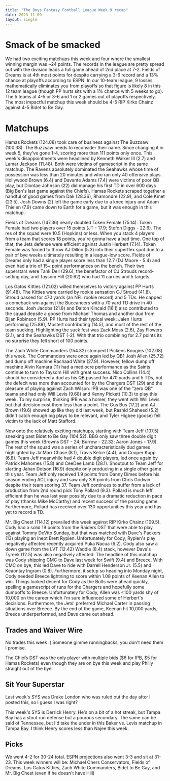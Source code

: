 ```yaml
---
title: "The Boys Fantasy Football League Week 9 recap"
date: 2023-11-09
layout: single
---
```


# Smack of be smacked

We had two exciting matchups this week and four where the smallest winning margin was ~24 points. The records in the league are pretty spread out with the division leads a full game ahead of 2nd place at 7-2. Fields of Dreams is at 4th most points for despite carrying a 3-6 record and a 13% chance at playoffs according to ESPN. In our 10-team league, 9 losses mathematically eliminates you from playoffs so that figure is likely 8 in this 12 team league (though PP hurts sits with a 1% chance with 5 weeks to go). The 5 teams at 4-5 or 3-6 and 1 or 2 games out of playoffs respectively. The most impactful matchup this week should be 4-5 RIP Kirko Chainz against 4-5 Bidet to Be Gay. 

# Matchups

Hamas Rockets (124.08) took care of business against The Buzzsaw (100.38). The Buzzsaw needs to reconsider their name. Since changing it in week 5, they've gone 1-4, scoring more than 111 points only once. This week's disappointments were headlined by Kenneth Walker III (2.7) and Lamar Jackson (11.48). Both were victims of gamescript in the same matchup. The Ravens absolutely dominated the Seahawks whose time of possession was less than 20 minutes and who ran only 40 offensive plays. Hollywood Brown (6.4) and Davante Adams (7.4) were victims of poor QB play, but Diontae Johnson (22) did manage his first TD in over 600 days (Big Ben's last game against the Chiefs). Hamas Rockets scraped together a handful of good games from Dak (28.36), Rhamondre (22.9), and Cole Kmet (23.5). Josh Downs (2) left the game early due to a knee injury and Adam Thielen (7.9) came down to Earth for a game, but it was enough in this matchup.

Fields of Dreams (147.36) nearly doubled Token Female (75.14). Token Female had two players over 15 points (JT - 17.9; Stefon Diggs - 22.6). The res of the squad were 10.5 (Hopkins) or less. When you stack 4 players from a team that scores 18 points, you're gonna have a bad time. One top of that, the Jets defense were efficient against Justin Herbert (7.14). Token Female was forced to throw AJ Dillon (5.3) into their superflex spot due to a pair of bye weeks ultimately resulting in a league-low score. Fields of Dreams only had a single player score less than 12.7 (DJ Moore - 5.4) and even had a trio of 15+ point performances on the bench. Their two superstars were Tank Dell (29.6), the benefactor of CJ Strouds record-setting day, and Taysom Hill (20.62) who had 11 carries and 5 targets.

Los Gatos Kitties (121.02) willed themselves to victory against PP Hurts (91.48). The Kitties were carried by rookie sensation CJ Stroud (41.8). Stroud passed for 470 yards (an NFL rookie record) and 5 TDs. He capped a comeback win against the Buccaneers with a 70 yard TD drive in 40 seconds. Josh Jacobs (21.8) and Dalton Kincaid (16.1) also contributed to the squad depsite a goose from Michael Thomas and another dud from Bijan Robinson (5.9). PP Hurts had their typical week: Jalen Hurts performing (25.88), Mostert contributing (14.5), and most of the rest of the team sucking. Highlighting the suck fest was Zack Moss (2.6), Zay Flowers (2.1), and the Seahawks DST (-2). With that trio combining for 2.7 points its no surprise they fell short of 100 points.

The Zach White Commanders (154.32) stomped I Pickens Boogies (102.08) this week. The Commanders were once again led by QB1 Josh Allen (25.72) and dump off machine Rachaad White (27.9). However, fellow dump off machine Alvin Kamara (11) had a mediocre performance as the Saints continue to turn to Taysom Hill with great success. Nico Collins (14.4) should be considered a dud as his QB passed for 470 yards and 5 TDs, but the defecit was more than accounted for by the Chargers DST (29) and the pleasure of playing against Zach Wilson. IPB was one of the "zero QB" teams and had only Will Levis (9.68) and Kenny Pickett (10.3) to play this week. To my surprise, thinking IPB was a homer, they went with Will Levis but that decision cost them less than a point. The Gus Bus (17.2) and AJ Brown (19.6) showed up like they did last week, but Rashid Shaheed (5.2) didn't catch enough big plays to be relevant, and Tyler Higbee (goose) fell victim to the lack of Matt Stafford.

Now onto the relatively exciting matchups, starting with Team Jeff (107.5) sneaking past Bidet to Be Gay (104.52). BBG only saw three double digit games this week (Browns DST - 24; Burrow - 22.32; Aaron Jones - 17.9). The rest of the squad was a series of uncharacteristically dud games highlighted by Ja'Marr Chase (8.1), Travis Kelce (4.4), and Cooper Kupp (6.8). Team Jeff meanwhile had 4 double digit players, led once again by Patrick Mahomes (15.8) and CeeDee Lamb (28.1). Shoutout to Team Jeff for starting Jahan Dotson (16.9) despite only producing in a single other game this year. Team Jeff only received 1.9 points from Danny Dimes before his season ending ACL injury and saw only 3.6 points from Chris Godwin despite their team scoring 37. Team Jeff continues to suffer from a lack of production from 2nd round pick Tony Pollard (9.3). Pollard is much leff efficient than he was last year possibly due to a dramatic reduction in pace of play (thanks Mike McCarthy) and recent success of the passing game. Furthermore, Pollard has received over 130 opportunities this year and has yet to record a TD. 

Mr. Big Chest (114.12) prevailed this week against RIP Kirko Chainz (109.5). Cody had a solid 19 points from the Raiders DST that were able to play against Tommy DeVito Sunday, but that was matched with Dave's Packers (13) playing an inept Brett Rypien. Unfortunately for Cody, Rypien's play negatively affected recently acquired Puka Nacua (6.2). Cody also saw a down game from the LVT (12.42) Waddle (8.4) stack, however Dave's Tyreek (12.5) was also negatively affected. The headline of this matchup was Cody shipping CMC to Dave last week for Swift (9.4) and Breece. With CMC on bye, this led Dave to ride with Darrell Henderson Jr. (5.5) and Keaontay Ingram (0.8). Furthermore, it setup so heading into Monday night, Cody needed Breece lightning to score within 1.08 points of Keenan Allen to win. Things looked decent for Cody as the Bolts were ahead quickly, spelling a gamescript of runs for the Chargers and hopefully some dumpoffs to Breece. Unfortunately for Cody, Allen was <100 yards shy of 10,000 on the career which I'm sure influenced some of Herbert's decisions. Furthermore, the Jets' preferred Michael Carter in passing situations over Breece. By the end of the game, Keenan hit 10,000 yards, Breece underperformed, and Dave came out ahead.


## Trades and Waiver Wire

No trades this week :( Someone gimme runningbacks, you don't need them I promise.

The Chiefs DST was the only player with multiple bids ($6 for IPB, $5 for Hamas Rockets) even though they are on bye this week and play Philly straight out of the bye. 

## Sit Your Superstar

Last week's SYS was Drake London who was ruled out the day after I posted this, so I guess I was right?

This week's SYS is Derrick Henry. He's on a bit of a hot streak, but Tampa Bay has a stout run defense but a pourous secondary. The same can be said of Tennessee, but I'd take the under in this Baker vs. Levis matchup in Tampa Bay. I think Henry scores less than Najee this week.

## Picks

We went 4-2 for 30-24 total. ESPN projections also went 3-3 and sit at 31-23. This week winners will be: Michael Ohers Conservators, Fields of Dreams, Los Gatos Kitties, Zach White Commanders, Bidet to Be Gay, and Mr. Big Chest (even if he doesn't have Hill)
